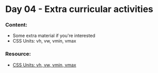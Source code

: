 # Day 04 - Extra curricular activities

### Content:

- Some extra material if you're interested
- CSS Units: vh, vw, vmin, vmax

### Resource:

- [CSS Units: vh, vw, vmin, vmax](https://www.youtube.com/watch?v=IWFqGsXxJ1E)
